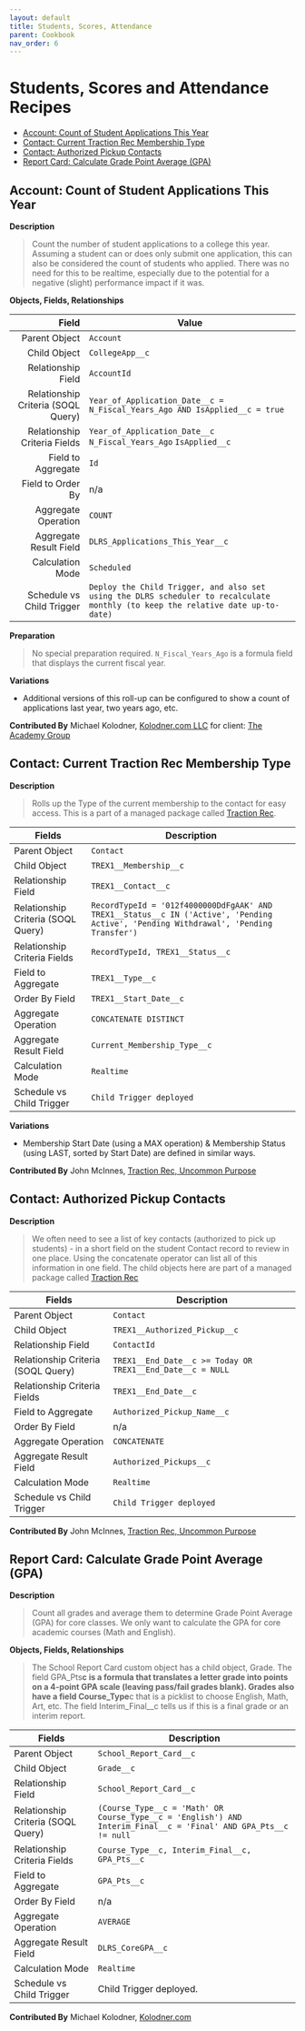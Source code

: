 ```yaml
---
layout: default
title: Students, Scores, Attendance
parent: Cookbook
nav_order: 6
---
```

# Students, Scores and Attendance Recipes
* [Account: Count of Student Applications This Year](#account-count-of-student-applications-this-year)
* [Contact: Current Traction Rec Membership Type](#contact-current-traction-rec-membership-type)
* [Contact: Authorized Pickup Contacts](#contact-authorized-pickup-contacts)
* [Report Card: Calculate Grade Point Average (GPA)](#report-card-calculate-grade-point-average-gpa)

## Account: Count of Student Applications This Year

**Description**

> Count the number of student applications to a college this year. Assuming a student can or does only submit one application, this can also be considered the count of students who applied. There was no need for this to be realtime, especially due to the potential for a negative (slight) performance impact if it was.

**Objects, Fields, Relationships**

|                              Field | Value                                                                                                                           |
| ---------------------------------: | ------------------------------------------------------------------------------------------------------------------------------- |
|                      Parent Object | `Account`                                                                                                                       |
|                       Child Object | `CollegeApp__c`                                                                                                                 |
|                 Relationship Field | `AccountId`                                                                                                                     |
| Relationship Criteria (SOQL Query) | `Year_of_Application_Date__c = N_Fiscal_Years_Ago AND IsApplied__c = true`                                                      |
|       Relationship Criteria Fields | `Year_of_Application_Date__c` `N_Fiscal_Years_Ago` `IsApplied__c`                                                               |
|                 Field to Aggregate | `Id`                                                                                                                            |
|                  Field to Order By | n/a                                                                                                                             |
|                Aggregate Operation | `COUNT`                                                                                                                         |
|             Aggregate Result Field | `DLRS_Applications_This_Year__c`                                                                                                |
|                   Calculation Mode | `Scheduled`                                                                                                                     |
|          Schedule vs Child Trigger | `Deploy the Child Trigger, and also set using the DLRS scheduler to recalculate monthly (to keep the relative date up-to-date)` |

**Preparation**

> No special preparation required. `N_Fiscal_Years_Ago` is a formula field that displays the current fiscal year.

**Variations**

- Additional versions of this roll-up can be configured to show a count of applications last year, two years ago, etc.

**Contributed By** Michael Kolodner, [Kolodner.com LLC](https://kolodner.com/) for client: [The Academy Group](https://theacademygroup.com/)

## Contact: Current Traction Rec Membership Type

**Description**

> Rolls up the Type of the current membership to the contact for easy access. This is a part of a managed package called [Traction Rec](https://appexchange.salesforce.com/listingDetail?listingId=a0N3A00000FYE1kUAH&msclkid=5bfeec30cbe311ec88624bc25754db7d).

| Fields                             | Description                                                                                                                          |
| ---------------------------------- | ------------------------------------------------------------------------------------------------------------------------------------ |
| Parent Object                      | `Contact`                                                                                                                            |
| Child Object                       | `TREX1__Membership__c`                                                                                                               |
| Relationship Field                 | `TREX1__Contact__c`                                                                                                                  |
| Relationship Criteria (SOQL Query) | `RecordTypeId = '012f4000000DdFgAAK' AND TREX1__Status__c IN ('Active', 'Pending Active', 'Pending Withdrawal', 'Pending Transfer')` |
| Relationship Criteria Fields       | `RecordTypeId, TREX1__Status__c`                                                                                                     |
| Field to Aggregate                 | `TREX1__Type__c`                                                                                                                     |
| Order By Field                     | `TREX1__Start_Date__c`                                                                                                               |
| Aggregate Operation                | `CONCATENATE DISTINCT`                                                                                                               |
| Aggregate Result Field             | `Current_Membership_Type__c`                                                                                                         |
| Calculation Mode                   | `Realtime`                                                                                                                           |
| Schedule vs Child Trigger          | `Child Trigger deployed`                                                                                                             |

**Variations**

- Membership Start Date (using a MAX operation) & Membership Status (using LAST, sorted by Start Date) are defined in similar ways.

**Contributed By**
John McInnes, [Traction Rec, Uncommon Purpose](http://www.uncommonpurpose.com)

## Contact: Authorized Pickup Contacts

**Description**

> We often need to see a list of key contacts (authorized to pick up students) - in a short field on the student Contact record to review in one place. Using the concatenate operator can list all of this information in one field. The child objects here are part of a managed package called [Traction Rec](https://appexchange.salesforce.com/listingDetail?listingId=a0N3A00000FYE1kUAH&msclkid=5bfeec30cbe311ec88624bc25754db7d)

| Fields                             | Description                                                |
| ---------------------------------- | ---------------------------------------------------------- |
| Parent Object                      | `Contact`                                                  |
| Child Object                       | `TREX1__Authorized_Pickup__c`                              |
| Relationship Field                 | `ContactId`                                                |
| Relationship Criteria (SOQL Query) | `TREX1__End_Date__c >= Today OR TREX1__End_Date__c = NULL` |
| Relationship Criteria Fields       | `TREX1__End_Date__c`                                       |
| Field to Aggregate                 | `Authorized_Pickup_Name__c`                                |
| Order By Field                     | n/a                                                        |
| Aggregate Operation                | `CONCATENATE`                                              |
| Aggregate Result Field             | `Authorized_Pickups__c`                                    |
| Calculation Mode                   | `Realtime`                                                 |
| Schedule vs Child Trigger          | `Child Trigger deployed`                                   |

**Contributed By**
John McInnes, [Traction Rec, Uncommon Purpose](http://www.uncommonpurpose.com)

## Report Card: Calculate Grade Point Average (GPA)

**Description**

> Count all grades and average them to determine Grade Point Average (GPA) for core classes. We only want to calculate the GPA for core academic courses (Math and English).

**Objects, Fields, Relationships**

> The School Report Card custom object has a child object, Grade. The field GPA_Pts**c is a formula that translates a letter grade into points on a 4-point GPA scale (leaving pass/fail grades blank). Grades also have a field Course_Type**c that is a picklist to choose English, Math, Art, etc. The field Interim_Final\_\_c tells us if this is a final grade or an interim report.

| Fields                             | Description                                                                                                     |
| ---------------------------------- | --------------------------------------------------------------------------------------------------------------- |
| Parent Object                      | `School_Report_Card__c`                                                                                         |
| Child Object                       | `Grade__c`                                                                                                      |
| Relationship Field                 | `School_Report_Card__c`                                                                                         |
| Relationship Criteria (SOQL Query) | `(Course_Type__c = 'Math' OR Course_Type__c = 'English') AND Interim_Final__c = 'Final' AND GPA_Pts__c != null` |
| Relationship Criteria Fields       | `Course_Type__c, Interim_Final__c, GPA_Pts__c `                                                                 |
| Field to Aggregate                 | `GPA_Pts__c`                                                                                                    |
| Order By Field                     | n/a                                                                                                             |
| Aggregate Operation                | `AVERAGE`                                                                                                       |
| Aggregate Result Field             | `DLRS_CoreGPA__c`                                                                                               |
| Calculation Mode                   | `Realtime`                                                                                                      |
| Schedule vs Child Trigger          | Child Trigger deployed.                                                                                         |

**Contributed By**
Michael Kolodner, [Kolodner.com](https://kolodner.com/)

<!-- Edited by Jillian Nii 5/5/22 -->
